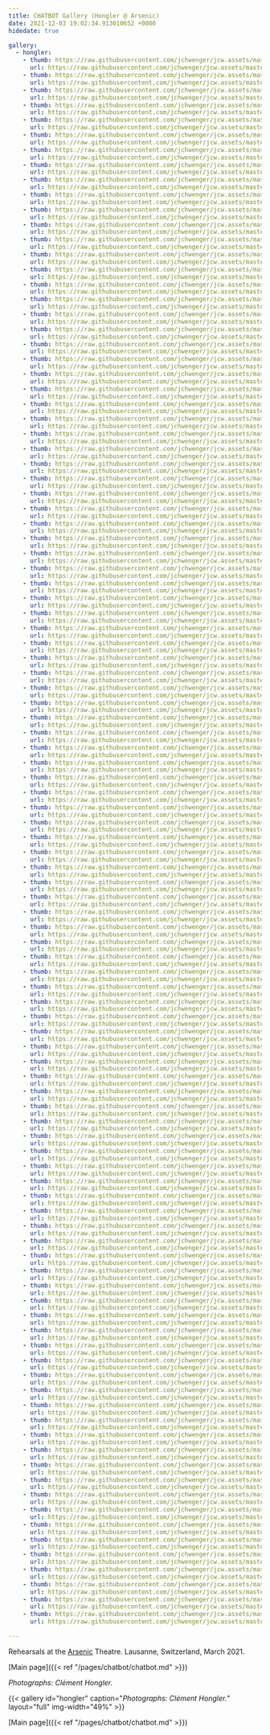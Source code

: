 ```yaml
---
title: CHATBOT Gallery (Hongler @ Arsenic)
date: 2021-12-03 19:02:34.913010652 +0000 
hidedate: true

gallery:
  - hongler:
    - thumb: https://raw.githubusercontent.com/jchwenger/jcw.assets/master/chatbot/media/2021/rehearsals/hongler/webp/Hongler-rehearsals-2021-001.low.webp
      url: https://raw.githubusercontent.com/jchwenger/jcw.assets/master/chatbot/media/2021/rehearsals/hongler/webp/Hongler-rehearsals-2021-001.webp
    - thumb: https://raw.githubusercontent.com/jchwenger/jcw.assets/master/chatbot/media/2021/rehearsals/hongler/webp/Hongler-rehearsals-2021-002.low.webp
      url: https://raw.githubusercontent.com/jchwenger/jcw.assets/master/chatbot/media/2021/rehearsals/hongler/webp/Hongler-rehearsals-2021-002.webp
    - thumb: https://raw.githubusercontent.com/jchwenger/jcw.assets/master/chatbot/media/2021/rehearsals/hongler/webp/Hongler-rehearsals-2021-003.low.webp
      url: https://raw.githubusercontent.com/jchwenger/jcw.assets/master/chatbot/media/2021/rehearsals/hongler/webp/Hongler-rehearsals-2021-003.webp
    - thumb: https://raw.githubusercontent.com/jchwenger/jcw.assets/master/chatbot/media/2021/rehearsals/hongler/webp/Hongler-rehearsals-2021-004.low.webp
      url: https://raw.githubusercontent.com/jchwenger/jcw.assets/master/chatbot/media/2021/rehearsals/hongler/webp/Hongler-rehearsals-2021-004.webp
    - thumb: https://raw.githubusercontent.com/jchwenger/jcw.assets/master/chatbot/media/2021/rehearsals/hongler/webp/Hongler-rehearsals-2021-005.low.webp
      url: https://raw.githubusercontent.com/jchwenger/jcw.assets/master/chatbot/media/2021/rehearsals/hongler/webp/Hongler-rehearsals-2021-005.webp
    - thumb: https://raw.githubusercontent.com/jchwenger/jcw.assets/master/chatbot/media/2021/rehearsals/hongler/webp/Hongler-rehearsals-2021-006.low.webp
      url: https://raw.githubusercontent.com/jchwenger/jcw.assets/master/chatbot/media/2021/rehearsals/hongler/webp/Hongler-rehearsals-2021-006.webp
    - thumb: https://raw.githubusercontent.com/jchwenger/jcw.assets/master/chatbot/media/2021/rehearsals/hongler/webp/Hongler-rehearsals-2021-007.low.webp
      url: https://raw.githubusercontent.com/jchwenger/jcw.assets/master/chatbot/media/2021/rehearsals/hongler/webp/Hongler-rehearsals-2021-007.webp
    - thumb: https://raw.githubusercontent.com/jchwenger/jcw.assets/master/chatbot/media/2021/rehearsals/hongler/webp/Hongler-rehearsals-2021-008.low.webp
      url: https://raw.githubusercontent.com/jchwenger/jcw.assets/master/chatbot/media/2021/rehearsals/hongler/webp/Hongler-rehearsals-2021-008.webp
    - thumb: https://raw.githubusercontent.com/jchwenger/jcw.assets/master/chatbot/media/2021/rehearsals/hongler/webp/Hongler-rehearsals-2021-009.low.webp
      url: https://raw.githubusercontent.com/jchwenger/jcw.assets/master/chatbot/media/2021/rehearsals/hongler/webp/Hongler-rehearsals-2021-009.webp
    - thumb: https://raw.githubusercontent.com/jchwenger/jcw.assets/master/chatbot/media/2021/rehearsals/hongler/webp/Hongler-rehearsals-2021-010.low.webp
      url: https://raw.githubusercontent.com/jchwenger/jcw.assets/master/chatbot/media/2021/rehearsals/hongler/webp/Hongler-rehearsals-2021-010.webp
    - thumb: https://raw.githubusercontent.com/jchwenger/jcw.assets/master/chatbot/media/2021/rehearsals/hongler/webp/Hongler-rehearsals-2021-011.low.webp
      url: https://raw.githubusercontent.com/jchwenger/jcw.assets/master/chatbot/media/2021/rehearsals/hongler/webp/Hongler-rehearsals-2021-011.webp
    - thumb: https://raw.githubusercontent.com/jchwenger/jcw.assets/master/chatbot/media/2021/rehearsals/hongler/webp/Hongler-rehearsals-2021-012.low.webp
      url: https://raw.githubusercontent.com/jchwenger/jcw.assets/master/chatbot/media/2021/rehearsals/hongler/webp/Hongler-rehearsals-2021-012.webp
    - thumb: https://raw.githubusercontent.com/jchwenger/jcw.assets/master/chatbot/media/2021/rehearsals/hongler/webp/Hongler-rehearsals-2021-013.low.webp
      url: https://raw.githubusercontent.com/jchwenger/jcw.assets/master/chatbot/media/2021/rehearsals/hongler/webp/Hongler-rehearsals-2021-013.webp
    - thumb: https://raw.githubusercontent.com/jchwenger/jcw.assets/master/chatbot/media/2021/rehearsals/hongler/webp/Hongler-rehearsals-2021-014.low.webp
      url: https://raw.githubusercontent.com/jchwenger/jcw.assets/master/chatbot/media/2021/rehearsals/hongler/webp/Hongler-rehearsals-2021-014.webp
    - thumb: https://raw.githubusercontent.com/jchwenger/jcw.assets/master/chatbot/media/2021/rehearsals/hongler/webp/Hongler-rehearsals-2021-015.low.webp
      url: https://raw.githubusercontent.com/jchwenger/jcw.assets/master/chatbot/media/2021/rehearsals/hongler/webp/Hongler-rehearsals-2021-015.webp
    - thumb: https://raw.githubusercontent.com/jchwenger/jcw.assets/master/chatbot/media/2021/rehearsals/hongler/webp/Hongler-rehearsals-2021-016.low.webp
      url: https://raw.githubusercontent.com/jchwenger/jcw.assets/master/chatbot/media/2021/rehearsals/hongler/webp/Hongler-rehearsals-2021-016.webp
    - thumb: https://raw.githubusercontent.com/jchwenger/jcw.assets/master/chatbot/media/2021/rehearsals/hongler/webp/Hongler-rehearsals-2021-017.low.webp
      url: https://raw.githubusercontent.com/jchwenger/jcw.assets/master/chatbot/media/2021/rehearsals/hongler/webp/Hongler-rehearsals-2021-017.webp
    - thumb: https://raw.githubusercontent.com/jchwenger/jcw.assets/master/chatbot/media/2021/rehearsals/hongler/webp/Hongler-rehearsals-2021-018.low.webp
      url: https://raw.githubusercontent.com/jchwenger/jcw.assets/master/chatbot/media/2021/rehearsals/hongler/webp/Hongler-rehearsals-2021-018.webp
    - thumb: https://raw.githubusercontent.com/jchwenger/jcw.assets/master/chatbot/media/2021/rehearsals/hongler/webp/Hongler-rehearsals-2021-019.low.webp
      url: https://raw.githubusercontent.com/jchwenger/jcw.assets/master/chatbot/media/2021/rehearsals/hongler/webp/Hongler-rehearsals-2021-019.webp
    - thumb: https://raw.githubusercontent.com/jchwenger/jcw.assets/master/chatbot/media/2021/rehearsals/hongler/webp/Hongler-rehearsals-2021-020.low.webp
      url: https://raw.githubusercontent.com/jchwenger/jcw.assets/master/chatbot/media/2021/rehearsals/hongler/webp/Hongler-rehearsals-2021-020.webp
    - thumb: https://raw.githubusercontent.com/jchwenger/jcw.assets/master/chatbot/media/2021/rehearsals/hongler/webp/Hongler-rehearsals-2021-021.low.webp
      url: https://raw.githubusercontent.com/jchwenger/jcw.assets/master/chatbot/media/2021/rehearsals/hongler/webp/Hongler-rehearsals-2021-021.webp
    - thumb: https://raw.githubusercontent.com/jchwenger/jcw.assets/master/chatbot/media/2021/rehearsals/hongler/webp/Hongler-rehearsals-2021-022.low.webp
      url: https://raw.githubusercontent.com/jchwenger/jcw.assets/master/chatbot/media/2021/rehearsals/hongler/webp/Hongler-rehearsals-2021-022.webp
    - thumb: https://raw.githubusercontent.com/jchwenger/jcw.assets/master/chatbot/media/2021/rehearsals/hongler/webp/Hongler-rehearsals-2021-023.low.webp
      url: https://raw.githubusercontent.com/jchwenger/jcw.assets/master/chatbot/media/2021/rehearsals/hongler/webp/Hongler-rehearsals-2021-023.webp
    - thumb: https://raw.githubusercontent.com/jchwenger/jcw.assets/master/chatbot/media/2021/rehearsals/hongler/webp/Hongler-rehearsals-2021-024.low.webp
      url: https://raw.githubusercontent.com/jchwenger/jcw.assets/master/chatbot/media/2021/rehearsals/hongler/webp/Hongler-rehearsals-2021-024.webp
    - thumb: https://raw.githubusercontent.com/jchwenger/jcw.assets/master/chatbot/media/2021/rehearsals/hongler/webp/Hongler-rehearsals-2021-025.low.webp
      url: https://raw.githubusercontent.com/jchwenger/jcw.assets/master/chatbot/media/2021/rehearsals/hongler/webp/Hongler-rehearsals-2021-025.webp
    - thumb: https://raw.githubusercontent.com/jchwenger/jcw.assets/master/chatbot/media/2021/rehearsals/hongler/webp/Hongler-rehearsals-2021-026.low.webp
      url: https://raw.githubusercontent.com/jchwenger/jcw.assets/master/chatbot/media/2021/rehearsals/hongler/webp/Hongler-rehearsals-2021-026.webp
    - thumb: https://raw.githubusercontent.com/jchwenger/jcw.assets/master/chatbot/media/2021/rehearsals/hongler/webp/Hongler-rehearsals-2021-027.low.webp
      url: https://raw.githubusercontent.com/jchwenger/jcw.assets/master/chatbot/media/2021/rehearsals/hongler/webp/Hongler-rehearsals-2021-027.webp
    - thumb: https://raw.githubusercontent.com/jchwenger/jcw.assets/master/chatbot/media/2021/rehearsals/hongler/webp/Hongler-rehearsals-2021-028.low.webp
      url: https://raw.githubusercontent.com/jchwenger/jcw.assets/master/chatbot/media/2021/rehearsals/hongler/webp/Hongler-rehearsals-2021-028.webp
    - thumb: https://raw.githubusercontent.com/jchwenger/jcw.assets/master/chatbot/media/2021/rehearsals/hongler/webp/Hongler-rehearsals-2021-029.low.webp
      url: https://raw.githubusercontent.com/jchwenger/jcw.assets/master/chatbot/media/2021/rehearsals/hongler/webp/Hongler-rehearsals-2021-029.webp
    - thumb: https://raw.githubusercontent.com/jchwenger/jcw.assets/master/chatbot/media/2021/rehearsals/hongler/webp/Hongler-rehearsals-2021-030.low.webp
      url: https://raw.githubusercontent.com/jchwenger/jcw.assets/master/chatbot/media/2021/rehearsals/hongler/webp/Hongler-rehearsals-2021-030.webp
    - thumb: https://raw.githubusercontent.com/jchwenger/jcw.assets/master/chatbot/media/2021/rehearsals/hongler/webp/Hongler-rehearsals-2021-031.low.webp
      url: https://raw.githubusercontent.com/jchwenger/jcw.assets/master/chatbot/media/2021/rehearsals/hongler/webp/Hongler-rehearsals-2021-031.webp
    - thumb: https://raw.githubusercontent.com/jchwenger/jcw.assets/master/chatbot/media/2021/rehearsals/hongler/webp/Hongler-rehearsals-2021-032.low.webp
      url: https://raw.githubusercontent.com/jchwenger/jcw.assets/master/chatbot/media/2021/rehearsals/hongler/webp/Hongler-rehearsals-2021-032.webp
    - thumb: https://raw.githubusercontent.com/jchwenger/jcw.assets/master/chatbot/media/2021/rehearsals/hongler/webp/Hongler-rehearsals-2021-033.low.webp
      url: https://raw.githubusercontent.com/jchwenger/jcw.assets/master/chatbot/media/2021/rehearsals/hongler/webp/Hongler-rehearsals-2021-033.webp
    - thumb: https://raw.githubusercontent.com/jchwenger/jcw.assets/master/chatbot/media/2021/rehearsals/hongler/webp/Hongler-rehearsals-2021-034.low.webp
      url: https://raw.githubusercontent.com/jchwenger/jcw.assets/master/chatbot/media/2021/rehearsals/hongler/webp/Hongler-rehearsals-2021-034.webp
    - thumb: https://raw.githubusercontent.com/jchwenger/jcw.assets/master/chatbot/media/2021/rehearsals/hongler/webp/Hongler-rehearsals-2021-035.low.webp
      url: https://raw.githubusercontent.com/jchwenger/jcw.assets/master/chatbot/media/2021/rehearsals/hongler/webp/Hongler-rehearsals-2021-035.webp
    - thumb: https://raw.githubusercontent.com/jchwenger/jcw.assets/master/chatbot/media/2021/rehearsals/hongler/webp/Hongler-rehearsals-2021-036.low.webp
      url: https://raw.githubusercontent.com/jchwenger/jcw.assets/master/chatbot/media/2021/rehearsals/hongler/webp/Hongler-rehearsals-2021-036.webp
    - thumb: https://raw.githubusercontent.com/jchwenger/jcw.assets/master/chatbot/media/2021/rehearsals/hongler/webp/Hongler-rehearsals-2021-037.low.webp
      url: https://raw.githubusercontent.com/jchwenger/jcw.assets/master/chatbot/media/2021/rehearsals/hongler/webp/Hongler-rehearsals-2021-037.webp
    - thumb: https://raw.githubusercontent.com/jchwenger/jcw.assets/master/chatbot/media/2021/rehearsals/hongler/webp/Hongler-rehearsals-2021-038.low.webp
      url: https://raw.githubusercontent.com/jchwenger/jcw.assets/master/chatbot/media/2021/rehearsals/hongler/webp/Hongler-rehearsals-2021-038.webp
    - thumb: https://raw.githubusercontent.com/jchwenger/jcw.assets/master/chatbot/media/2021/rehearsals/hongler/webp/Hongler-rehearsals-2021-039.low.webp
      url: https://raw.githubusercontent.com/jchwenger/jcw.assets/master/chatbot/media/2021/rehearsals/hongler/webp/Hongler-rehearsals-2021-039.webp
    - thumb: https://raw.githubusercontent.com/jchwenger/jcw.assets/master/chatbot/media/2021/rehearsals/hongler/webp/Hongler-rehearsals-2021-040.low.webp
      url: https://raw.githubusercontent.com/jchwenger/jcw.assets/master/chatbot/media/2021/rehearsals/hongler/webp/Hongler-rehearsals-2021-040.webp
    - thumb: https://raw.githubusercontent.com/jchwenger/jcw.assets/master/chatbot/media/2021/rehearsals/hongler/webp/Hongler-rehearsals-2021-041.low.webp
      url: https://raw.githubusercontent.com/jchwenger/jcw.assets/master/chatbot/media/2021/rehearsals/hongler/webp/Hongler-rehearsals-2021-041.webp
    - thumb: https://raw.githubusercontent.com/jchwenger/jcw.assets/master/chatbot/media/2021/rehearsals/hongler/webp/Hongler-rehearsals-2021-042.low.webp
      url: https://raw.githubusercontent.com/jchwenger/jcw.assets/master/chatbot/media/2021/rehearsals/hongler/webp/Hongler-rehearsals-2021-042.webp
    - thumb: https://raw.githubusercontent.com/jchwenger/jcw.assets/master/chatbot/media/2021/rehearsals/hongler/webp/Hongler-rehearsals-2021-043.low.webp
      url: https://raw.githubusercontent.com/jchwenger/jcw.assets/master/chatbot/media/2021/rehearsals/hongler/webp/Hongler-rehearsals-2021-043.webp
    - thumb: https://raw.githubusercontent.com/jchwenger/jcw.assets/master/chatbot/media/2021/rehearsals/hongler/webp/Hongler-rehearsals-2021-044.low.webp
      url: https://raw.githubusercontent.com/jchwenger/jcw.assets/master/chatbot/media/2021/rehearsals/hongler/webp/Hongler-rehearsals-2021-044.webp
    - thumb: https://raw.githubusercontent.com/jchwenger/jcw.assets/master/chatbot/media/2021/rehearsals/hongler/webp/Hongler-rehearsals-2021-045.low.webp
      url: https://raw.githubusercontent.com/jchwenger/jcw.assets/master/chatbot/media/2021/rehearsals/hongler/webp/Hongler-rehearsals-2021-045.webp
    - thumb: https://raw.githubusercontent.com/jchwenger/jcw.assets/master/chatbot/media/2021/rehearsals/hongler/webp/Hongler-rehearsals-2021-046.low.webp
      url: https://raw.githubusercontent.com/jchwenger/jcw.assets/master/chatbot/media/2021/rehearsals/hongler/webp/Hongler-rehearsals-2021-046.webp
    - thumb: https://raw.githubusercontent.com/jchwenger/jcw.assets/master/chatbot/media/2021/rehearsals/hongler/webp/Hongler-rehearsals-2021-047.low.webp
      url: https://raw.githubusercontent.com/jchwenger/jcw.assets/master/chatbot/media/2021/rehearsals/hongler/webp/Hongler-rehearsals-2021-047.webp
    - thumb: https://raw.githubusercontent.com/jchwenger/jcw.assets/master/chatbot/media/2021/rehearsals/hongler/webp/Hongler-rehearsals-2021-048.low.webp
      url: https://raw.githubusercontent.com/jchwenger/jcw.assets/master/chatbot/media/2021/rehearsals/hongler/webp/Hongler-rehearsals-2021-048.webp
    - thumb: https://raw.githubusercontent.com/jchwenger/jcw.assets/master/chatbot/media/2021/rehearsals/hongler/webp/Hongler-rehearsals-2021-049.low.webp
      url: https://raw.githubusercontent.com/jchwenger/jcw.assets/master/chatbot/media/2021/rehearsals/hongler/webp/Hongler-rehearsals-2021-049.webp
    - thumb: https://raw.githubusercontent.com/jchwenger/jcw.assets/master/chatbot/media/2021/rehearsals/hongler/webp/Hongler-rehearsals-2021-050.low.webp
      url: https://raw.githubusercontent.com/jchwenger/jcw.assets/master/chatbot/media/2021/rehearsals/hongler/webp/Hongler-rehearsals-2021-050.webp
    - thumb: https://raw.githubusercontent.com/jchwenger/jcw.assets/master/chatbot/media/2021/rehearsals/hongler/webp/Hongler-rehearsals-2021-051.low.webp
      url: https://raw.githubusercontent.com/jchwenger/jcw.assets/master/chatbot/media/2021/rehearsals/hongler/webp/Hongler-rehearsals-2021-051.webp
    - thumb: https://raw.githubusercontent.com/jchwenger/jcw.assets/master/chatbot/media/2021/rehearsals/hongler/webp/Hongler-rehearsals-2021-052.low.webp
      url: https://raw.githubusercontent.com/jchwenger/jcw.assets/master/chatbot/media/2021/rehearsals/hongler/webp/Hongler-rehearsals-2021-052.webp
    - thumb: https://raw.githubusercontent.com/jchwenger/jcw.assets/master/chatbot/media/2021/rehearsals/hongler/webp/Hongler-rehearsals-2021-053.low.webp
      url: https://raw.githubusercontent.com/jchwenger/jcw.assets/master/chatbot/media/2021/rehearsals/hongler/webp/Hongler-rehearsals-2021-053.webp
    - thumb: https://raw.githubusercontent.com/jchwenger/jcw.assets/master/chatbot/media/2021/rehearsals/hongler/webp/Hongler-rehearsals-2021-054.low.webp
      url: https://raw.githubusercontent.com/jchwenger/jcw.assets/master/chatbot/media/2021/rehearsals/hongler/webp/Hongler-rehearsals-2021-054.webp
    - thumb: https://raw.githubusercontent.com/jchwenger/jcw.assets/master/chatbot/media/2021/rehearsals/hongler/webp/Hongler-rehearsals-2021-055.low.webp
      url: https://raw.githubusercontent.com/jchwenger/jcw.assets/master/chatbot/media/2021/rehearsals/hongler/webp/Hongler-rehearsals-2021-055.webp
    - thumb: https://raw.githubusercontent.com/jchwenger/jcw.assets/master/chatbot/media/2021/rehearsals/hongler/webp/Hongler-rehearsals-2021-056.low.webp
      url: https://raw.githubusercontent.com/jchwenger/jcw.assets/master/chatbot/media/2021/rehearsals/hongler/webp/Hongler-rehearsals-2021-056.webp
    - thumb: https://raw.githubusercontent.com/jchwenger/jcw.assets/master/chatbot/media/2021/rehearsals/hongler/webp/Hongler-rehearsals-2021-057.low.webp
      url: https://raw.githubusercontent.com/jchwenger/jcw.assets/master/chatbot/media/2021/rehearsals/hongler/webp/Hongler-rehearsals-2021-057.webp
    - thumb: https://raw.githubusercontent.com/jchwenger/jcw.assets/master/chatbot/media/2021/rehearsals/hongler/webp/Hongler-rehearsals-2021-058.low.webp
      url: https://raw.githubusercontent.com/jchwenger/jcw.assets/master/chatbot/media/2021/rehearsals/hongler/webp/Hongler-rehearsals-2021-058.webp
    - thumb: https://raw.githubusercontent.com/jchwenger/jcw.assets/master/chatbot/media/2021/rehearsals/hongler/webp/Hongler-rehearsals-2021-059.low.webp
      url: https://raw.githubusercontent.com/jchwenger/jcw.assets/master/chatbot/media/2021/rehearsals/hongler/webp/Hongler-rehearsals-2021-059.webp
    - thumb: https://raw.githubusercontent.com/jchwenger/jcw.assets/master/chatbot/media/2021/rehearsals/hongler/webp/Hongler-rehearsals-2021-060.low.webp
      url: https://raw.githubusercontent.com/jchwenger/jcw.assets/master/chatbot/media/2021/rehearsals/hongler/webp/Hongler-rehearsals-2021-060.webp
    - thumb: https://raw.githubusercontent.com/jchwenger/jcw.assets/master/chatbot/media/2021/rehearsals/hongler/webp/Hongler-rehearsals-2021-061.low.webp
      url: https://raw.githubusercontent.com/jchwenger/jcw.assets/master/chatbot/media/2021/rehearsals/hongler/webp/Hongler-rehearsals-2021-061.webp
    - thumb: https://raw.githubusercontent.com/jchwenger/jcw.assets/master/chatbot/media/2021/rehearsals/hongler/webp/Hongler-rehearsals-2021-062.low.webp
      url: https://raw.githubusercontent.com/jchwenger/jcw.assets/master/chatbot/media/2021/rehearsals/hongler/webp/Hongler-rehearsals-2021-062.webp
    - thumb: https://raw.githubusercontent.com/jchwenger/jcw.assets/master/chatbot/media/2021/rehearsals/hongler/webp/Hongler-rehearsals-2021-063.low.webp
      url: https://raw.githubusercontent.com/jchwenger/jcw.assets/master/chatbot/media/2021/rehearsals/hongler/webp/Hongler-rehearsals-2021-063.webp
    - thumb: https://raw.githubusercontent.com/jchwenger/jcw.assets/master/chatbot/media/2021/rehearsals/hongler/webp/Hongler-rehearsals-2021-064.low.webp
      url: https://raw.githubusercontent.com/jchwenger/jcw.assets/master/chatbot/media/2021/rehearsals/hongler/webp/Hongler-rehearsals-2021-064.webp
    - thumb: https://raw.githubusercontent.com/jchwenger/jcw.assets/master/chatbot/media/2021/rehearsals/hongler/webp/Hongler-rehearsals-2021-065.low.webp
      url: https://raw.githubusercontent.com/jchwenger/jcw.assets/master/chatbot/media/2021/rehearsals/hongler/webp/Hongler-rehearsals-2021-065.webp
    - thumb: https://raw.githubusercontent.com/jchwenger/jcw.assets/master/chatbot/media/2021/rehearsals/hongler/webp/Hongler-rehearsals-2021-066.low.webp
      url: https://raw.githubusercontent.com/jchwenger/jcw.assets/master/chatbot/media/2021/rehearsals/hongler/webp/Hongler-rehearsals-2021-066.webp
    - thumb: https://raw.githubusercontent.com/jchwenger/jcw.assets/master/chatbot/media/2021/rehearsals/hongler/webp/Hongler-rehearsals-2021-067.low.webp
      url: https://raw.githubusercontent.com/jchwenger/jcw.assets/master/chatbot/media/2021/rehearsals/hongler/webp/Hongler-rehearsals-2021-067.webp
    - thumb: https://raw.githubusercontent.com/jchwenger/jcw.assets/master/chatbot/media/2021/rehearsals/hongler/webp/Hongler-rehearsals-2021-068.low.webp
      url: https://raw.githubusercontent.com/jchwenger/jcw.assets/master/chatbot/media/2021/rehearsals/hongler/webp/Hongler-rehearsals-2021-068.webp
    - thumb: https://raw.githubusercontent.com/jchwenger/jcw.assets/master/chatbot/media/2021/rehearsals/hongler/webp/Hongler-rehearsals-2021-069.low.webp
      url: https://raw.githubusercontent.com/jchwenger/jcw.assets/master/chatbot/media/2021/rehearsals/hongler/webp/Hongler-rehearsals-2021-069.webp
    - thumb: https://raw.githubusercontent.com/jchwenger/jcw.assets/master/chatbot/media/2021/rehearsals/hongler/webp/Hongler-rehearsals-2021-070.low.webp
      url: https://raw.githubusercontent.com/jchwenger/jcw.assets/master/chatbot/media/2021/rehearsals/hongler/webp/Hongler-rehearsals-2021-070.webp
    - thumb: https://raw.githubusercontent.com/jchwenger/jcw.assets/master/chatbot/media/2021/rehearsals/hongler/webp/Hongler-rehearsals-2021-071.low.webp
      url: https://raw.githubusercontent.com/jchwenger/jcw.assets/master/chatbot/media/2021/rehearsals/hongler/webp/Hongler-rehearsals-2021-071.webp
    - thumb: https://raw.githubusercontent.com/jchwenger/jcw.assets/master/chatbot/media/2021/rehearsals/hongler/webp/Hongler-rehearsals-2021-072.low.webp
      url: https://raw.githubusercontent.com/jchwenger/jcw.assets/master/chatbot/media/2021/rehearsals/hongler/webp/Hongler-rehearsals-2021-072.webp
    - thumb: https://raw.githubusercontent.com/jchwenger/jcw.assets/master/chatbot/media/2021/rehearsals/hongler/webp/Hongler-rehearsals-2021-073.low.webp
      url: https://raw.githubusercontent.com/jchwenger/jcw.assets/master/chatbot/media/2021/rehearsals/hongler/webp/Hongler-rehearsals-2021-073.webp
    - thumb: https://raw.githubusercontent.com/jchwenger/jcw.assets/master/chatbot/media/2021/rehearsals/hongler/webp/Hongler-rehearsals-2021-074.low.webp
      url: https://raw.githubusercontent.com/jchwenger/jcw.assets/master/chatbot/media/2021/rehearsals/hongler/webp/Hongler-rehearsals-2021-074.webp
    - thumb: https://raw.githubusercontent.com/jchwenger/jcw.assets/master/chatbot/media/2021/rehearsals/hongler/webp/Hongler-rehearsals-2021-075.low.webp
      url: https://raw.githubusercontent.com/jchwenger/jcw.assets/master/chatbot/media/2021/rehearsals/hongler/webp/Hongler-rehearsals-2021-075.webp
    - thumb: https://raw.githubusercontent.com/jchwenger/jcw.assets/master/chatbot/media/2021/rehearsals/hongler/webp/Hongler-rehearsals-2021-076.low.webp
      url: https://raw.githubusercontent.com/jchwenger/jcw.assets/master/chatbot/media/2021/rehearsals/hongler/webp/Hongler-rehearsals-2021-076.webp
    - thumb: https://raw.githubusercontent.com/jchwenger/jcw.assets/master/chatbot/media/2021/rehearsals/hongler/webp/Hongler-rehearsals-2021-077.low.webp
      url: https://raw.githubusercontent.com/jchwenger/jcw.assets/master/chatbot/media/2021/rehearsals/hongler/webp/Hongler-rehearsals-2021-077.webp
    - thumb: https://raw.githubusercontent.com/jchwenger/jcw.assets/master/chatbot/media/2021/rehearsals/hongler/webp/Hongler-rehearsals-2021-078.low.webp
      url: https://raw.githubusercontent.com/jchwenger/jcw.assets/master/chatbot/media/2021/rehearsals/hongler/webp/Hongler-rehearsals-2021-078.webp
    - thumb: https://raw.githubusercontent.com/jchwenger/jcw.assets/master/chatbot/media/2021/rehearsals/hongler/webp/Hongler-rehearsals-2021-079.low.webp
      url: https://raw.githubusercontent.com/jchwenger/jcw.assets/master/chatbot/media/2021/rehearsals/hongler/webp/Hongler-rehearsals-2021-079.webp
    - thumb: https://raw.githubusercontent.com/jchwenger/jcw.assets/master/chatbot/media/2021/rehearsals/hongler/webp/Hongler-rehearsals-2021-080.low.webp
      url: https://raw.githubusercontent.com/jchwenger/jcw.assets/master/chatbot/media/2021/rehearsals/hongler/webp/Hongler-rehearsals-2021-080.webp
    - thumb: https://raw.githubusercontent.com/jchwenger/jcw.assets/master/chatbot/media/2021/rehearsals/hongler/webp/Hongler-rehearsals-2021-081.low.webp
      url: https://raw.githubusercontent.com/jchwenger/jcw.assets/master/chatbot/media/2021/rehearsals/hongler/webp/Hongler-rehearsals-2021-081.webp
    - thumb: https://raw.githubusercontent.com/jchwenger/jcw.assets/master/chatbot/media/2021/rehearsals/hongler/webp/Hongler-rehearsals-2021-082.low.webp
      url: https://raw.githubusercontent.com/jchwenger/jcw.assets/master/chatbot/media/2021/rehearsals/hongler/webp/Hongler-rehearsals-2021-082.webp
    - thumb: https://raw.githubusercontent.com/jchwenger/jcw.assets/master/chatbot/media/2021/rehearsals/hongler/webp/Hongler-rehearsals-2021-083.low.webp
      url: https://raw.githubusercontent.com/jchwenger/jcw.assets/master/chatbot/media/2021/rehearsals/hongler/webp/Hongler-rehearsals-2021-083.webp
    - thumb: https://raw.githubusercontent.com/jchwenger/jcw.assets/master/chatbot/media/2021/rehearsals/hongler/webp/Hongler-rehearsals-2021-084.low.webp
      url: https://raw.githubusercontent.com/jchwenger/jcw.assets/master/chatbot/media/2021/rehearsals/hongler/webp/Hongler-rehearsals-2021-084.webp
    - thumb: https://raw.githubusercontent.com/jchwenger/jcw.assets/master/chatbot/media/2021/rehearsals/hongler/webp/Hongler-rehearsals-2021-085.low.webp
      url: https://raw.githubusercontent.com/jchwenger/jcw.assets/master/chatbot/media/2021/rehearsals/hongler/webp/Hongler-rehearsals-2021-085.webp
    - thumb: https://raw.githubusercontent.com/jchwenger/jcw.assets/master/chatbot/media/2021/rehearsals/hongler/webp/Hongler-rehearsals-2021-086.low.webp
      url: https://raw.githubusercontent.com/jchwenger/jcw.assets/master/chatbot/media/2021/rehearsals/hongler/webp/Hongler-rehearsals-2021-086.webp
    - thumb: https://raw.githubusercontent.com/jchwenger/jcw.assets/master/chatbot/media/2021/rehearsals/hongler/webp/Hongler-rehearsals-2021-087.low.webp
      url: https://raw.githubusercontent.com/jchwenger/jcw.assets/master/chatbot/media/2021/rehearsals/hongler/webp/Hongler-rehearsals-2021-087.webp
    - thumb: https://raw.githubusercontent.com/jchwenger/jcw.assets/master/chatbot/media/2021/rehearsals/hongler/webp/Hongler-rehearsals-2021-088.low.webp
      url: https://raw.githubusercontent.com/jchwenger/jcw.assets/master/chatbot/media/2021/rehearsals/hongler/webp/Hongler-rehearsals-2021-088.webp
    - thumb: https://raw.githubusercontent.com/jchwenger/jcw.assets/master/chatbot/media/2021/rehearsals/hongler/webp/Hongler-rehearsals-2021-089.low.webp
      url: https://raw.githubusercontent.com/jchwenger/jcw.assets/master/chatbot/media/2021/rehearsals/hongler/webp/Hongler-rehearsals-2021-089.webp
    - thumb: https://raw.githubusercontent.com/jchwenger/jcw.assets/master/chatbot/media/2021/rehearsals/hongler/webp/Hongler-rehearsals-2021-090.low.webp
      url: https://raw.githubusercontent.com/jchwenger/jcw.assets/master/chatbot/media/2021/rehearsals/hongler/webp/Hongler-rehearsals-2021-090.webp
    - thumb: https://raw.githubusercontent.com/jchwenger/jcw.assets/master/chatbot/media/2021/rehearsals/hongler/webp/Hongler-rehearsals-2021-091.low.webp
      url: https://raw.githubusercontent.com/jchwenger/jcw.assets/master/chatbot/media/2021/rehearsals/hongler/webp/Hongler-rehearsals-2021-091.webp
    - thumb: https://raw.githubusercontent.com/jchwenger/jcw.assets/master/chatbot/media/2021/rehearsals/hongler/webp/Hongler-rehearsals-2021-092.low.webp
      url: https://raw.githubusercontent.com/jchwenger/jcw.assets/master/chatbot/media/2021/rehearsals/hongler/webp/Hongler-rehearsals-2021-092.webp
    - thumb: https://raw.githubusercontent.com/jchwenger/jcw.assets/master/chatbot/media/2021/rehearsals/hongler/webp/Hongler-rehearsals-2021-093.low.webp
      url: https://raw.githubusercontent.com/jchwenger/jcw.assets/master/chatbot/media/2021/rehearsals/hongler/webp/Hongler-rehearsals-2021-093.webp
    - thumb: https://raw.githubusercontent.com/jchwenger/jcw.assets/master/chatbot/media/2021/rehearsals/hongler/webp/Hongler-rehearsals-2021-094.low.webp
      url: https://raw.githubusercontent.com/jchwenger/jcw.assets/master/chatbot/media/2021/rehearsals/hongler/webp/Hongler-rehearsals-2021-094.webp
    - thumb: https://raw.githubusercontent.com/jchwenger/jcw.assets/master/chatbot/media/2021/rehearsals/hongler/webp/Hongler-rehearsals-2021-095.low.webp
      url: https://raw.githubusercontent.com/jchwenger/jcw.assets/master/chatbot/media/2021/rehearsals/hongler/webp/Hongler-rehearsals-2021-095.webp
    - thumb: https://raw.githubusercontent.com/jchwenger/jcw.assets/master/chatbot/media/2021/rehearsals/hongler/webp/Hongler-rehearsals-2021-096.low.webp
      url: https://raw.githubusercontent.com/jchwenger/jcw.assets/master/chatbot/media/2021/rehearsals/hongler/webp/Hongler-rehearsals-2021-096.webp
    - thumb: https://raw.githubusercontent.com/jchwenger/jcw.assets/master/chatbot/media/2021/rehearsals/hongler/webp/Hongler-rehearsals-2021-097.low.webp
      url: https://raw.githubusercontent.com/jchwenger/jcw.assets/master/chatbot/media/2021/rehearsals/hongler/webp/Hongler-rehearsals-2021-097.webp
    - thumb: https://raw.githubusercontent.com/jchwenger/jcw.assets/master/chatbot/media/2021/rehearsals/hongler/webp/Hongler-rehearsals-2021-098.low.webp
      url: https://raw.githubusercontent.com/jchwenger/jcw.assets/master/chatbot/media/2021/rehearsals/hongler/webp/Hongler-rehearsals-2021-098.webp
    - thumb: https://raw.githubusercontent.com/jchwenger/jcw.assets/master/chatbot/media/2021/rehearsals/hongler/webp/Hongler-rehearsals-2021-099.low.webp
      url: https://raw.githubusercontent.com/jchwenger/jcw.assets/master/chatbot/media/2021/rehearsals/hongler/webp/Hongler-rehearsals-2021-099.webp
    - thumb: https://raw.githubusercontent.com/jchwenger/jcw.assets/master/chatbot/media/2021/rehearsals/hongler/webp/Hongler-rehearsals-2021-100.low.webp
      url: https://raw.githubusercontent.com/jchwenger/jcw.assets/master/chatbot/media/2021/rehearsals/hongler/webp/Hongler-rehearsals-2021-100.webp
    - thumb: https://raw.githubusercontent.com/jchwenger/jcw.assets/master/chatbot/media/2021/rehearsals/hongler/webp/Hongler-rehearsals-2021-101.low.webp
      url: https://raw.githubusercontent.com/jchwenger/jcw.assets/master/chatbot/media/2021/rehearsals/hongler/webp/Hongler-rehearsals-2021-101.webp
    - thumb: https://raw.githubusercontent.com/jchwenger/jcw.assets/master/chatbot/media/2021/rehearsals/hongler/webp/Hongler-rehearsals-2021-102.low.webp
      url: https://raw.githubusercontent.com/jchwenger/jcw.assets/master/chatbot/media/2021/rehearsals/hongler/webp/Hongler-rehearsals-2021-102.webp
    - thumb: https://raw.githubusercontent.com/jchwenger/jcw.assets/master/chatbot/media/2021/rehearsals/hongler/webp/Hongler-rehearsals-2021-103.low.webp
      url: https://raw.githubusercontent.com/jchwenger/jcw.assets/master/chatbot/media/2021/rehearsals/hongler/webp/Hongler-rehearsals-2021-103.webp
    - thumb: https://raw.githubusercontent.com/jchwenger/jcw.assets/master/chatbot/media/2021/rehearsals/hongler/webp/Hongler-rehearsals-2021-104.low.webp
      url: https://raw.githubusercontent.com/jchwenger/jcw.assets/master/chatbot/media/2021/rehearsals/hongler/webp/Hongler-rehearsals-2021-104.webp
    - thumb: https://raw.githubusercontent.com/jchwenger/jcw.assets/master/chatbot/media/2021/rehearsals/hongler/webp/Hongler-rehearsals-2021-105.low.webp
      url: https://raw.githubusercontent.com/jchwenger/jcw.assets/master/chatbot/media/2021/rehearsals/hongler/webp/Hongler-rehearsals-2021-105.webp

---
```


Rehearsals at the [Arsenic](https://arsenic.ch/en/) Theatre.
Lausanne, Switzerland, March 2021.

[Main page]({{< ref "/pages/chatbot/chatbot.md" >}})

*Photographs: Clément Hongler.*

{{< gallery id="hongler" caption="*Photographs: Clément Hongler.*" layout="full" img-width="49%" >}}

[Main page]({{< ref "/pages/chatbot/chatbot.md" >}})
